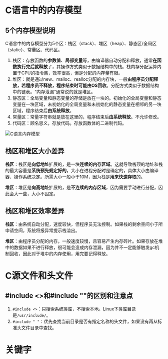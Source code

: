 # C语言中的内存模型

## 5个内存模型说明

C语言中的内存模型分为5个区：栈区（stack）、堆区（heap）、静态区/全局区（static）、常量区、代码区。

1. 栈区：存放函数的**参数值**、**局部变量**等，由编译器自动分配和释放，通常**在函数执行完后就释放**了，其操作方式类似于数据结构中的栈。栈内存分配运算内置于CPU的指令集，效率很高，但是分配的内存量有限。
2. 堆区：就是通过new、malloc、realloc分配的内存块，一般**由程序员分配释放，若程序员不释放，程序结束时可能由OS回收**。分配方式类似于数据结构中的链表。“内存泄漏”通常说的就是堆区。
3. 静态区：全局变量和静态变量的存储是放在一块的。初始化的全局变量和静态变量在一块区域，未初始化的全局变量和未初始化的静态变量在相邻的另一块区域，程序结束后**由系统释放**。
4. 常量区：常量字符串就是放在这里的，程序结束后**由系统释放**。不允许修改。
5. 代码区：顾名思义，存放代码。存放函数体的二进制代码。

![C语言内存模型](https://gitee.com/victor513044829/picture-for-document/raw/master/images/202309040943808.jpeg)

## 栈区和堆区大小差异

**栈区**：栈区是**向低地址**扩展的，是一块**连续的内存区域**。这就导致栈顶的地址和栈的最大容量是**系统预先规定好的**，大小在进程分配时是确定的，具体大小由编译器、操作系统决定。所需大小一般小于10M，因为栈是**用来快速存取**的。

**堆区**：堆区是**向高地址**扩展的，是**不连续的内存区域**，因为需要手动进行分配，因此会大一些，大小不固定。

## 栈区和堆区效率差异

**栈区**：由系统自动分配，速度较快，但程序员无法控制。如果栈的剩余空间小于所申请空间，系统将报异常提示栈溢出。

**堆区**：由程序员分配的内存，一般速度较慢，且容易产生内存碎片。如果存放在堆中的数据如果不进行释放，很可能会造成内存泄漏，因为并不一定能够触发gc机制回收，因此对于堆中的内存使用，用完要记得释放。

# C源文件和头文件

## #include <>和#include ""的区别和注意点

1. `#include <>`：只搜索系统类库，不搜索本地。Linux下类库目录是`/usr/include/`。
2. `#include " "`：优先查找当前目录是否有指定名称的头文件，如果没有再从标准头文件目录中查找。

# 关键字